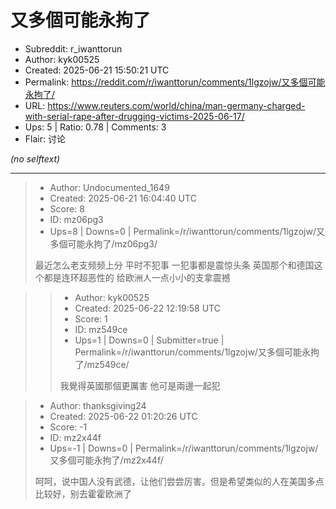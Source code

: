 # 又多個可能永拘了

- Subreddit: r_iwanttorun
- Author: kyk00525
- Created: 2025-06-21 15:50:21 UTC
- Permalink: https://reddit.com/r/iwanttorun/comments/1lgzojw/又多個可能永拘了/
- URL: https://www.reuters.com/world/china/man-germany-charged-with-serial-rape-after-drugging-victims-2025-06-17/
- Ups: 5 | Ratio: 0.78 | Comments: 3
- Flair: 讨论

_(no selftext)_

---

> - Author: Undocumented_1649
> - Created: 2025-06-21 16:04:40 UTC
> - Score: 8
> - ID: mz06pg3
> - Ups=8 | Downs=0 | Permalink=/r/iwanttorun/comments/1lgzojw/又多個可能永拘了/mz06pg3/
>
> 最近怎么老支频频上分 平时不犯事 一犯事都是震惊头条 英国那个和德国这个都是连环超恶性的 给欧洲人一点小小的支拿震撼

>> - Author: kyk00525
>> - Created: 2025-06-22 12:19:58 UTC
>> - Score: 1
>> - ID: mz549ce
>> - Ups=1 | Downs=0 | Submitter=true | Permalink=/r/iwanttorun/comments/1lgzojw/又多個可能永拘了/mz549ce/
>>
>> 我覺得英國那個更厲害 他可是兩邊一起犯

> - Author: thanksgiving24
> - Created: 2025-06-22 01:20:26 UTC
> - Score: -1
> - ID: mz2x44f
> - Ups=-1 | Downs=0 | Permalink=/r/iwanttorun/comments/1lgzojw/又多個可能永拘了/mz2x44f/
>
> 呵呵，说中国人没有武德，让他们尝尝厉害。但是希望类似的人在美国多点比较好，别去霍霍欧洲了
